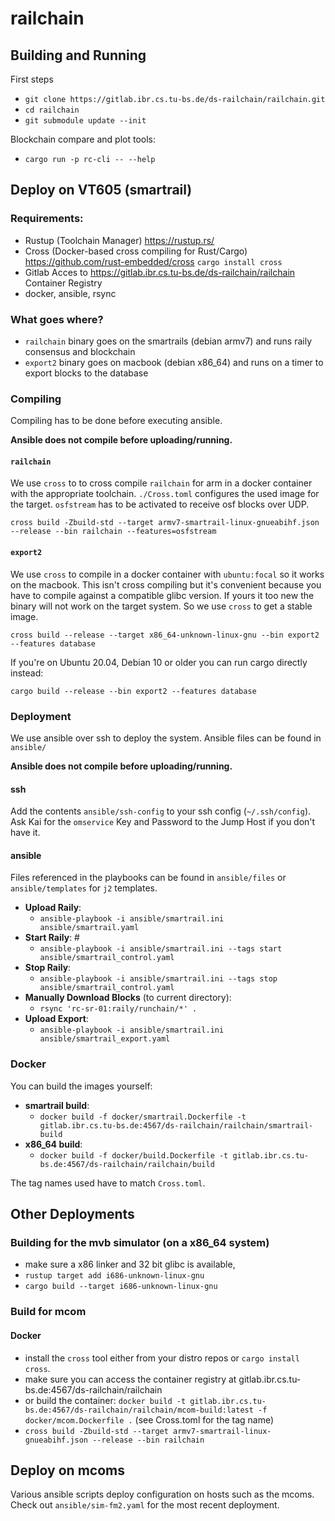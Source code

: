 # railchain

## Building and Running
First steps
- `git clone https://gitlab.ibr.cs.tu-bs.de/ds-railchain/railchain.git`
- `cd railchain`
- `git submodule update --init`

Blockchain compare and plot tools:
- `cargo run -p rc-cli -- --help`

## Deploy on VT605 (smartrail)

### Requirements:
- Rustup (Toolchain Manager) https://rustup.rs/
- Cross (Docker-based cross compiling for Rust/Cargo) https://github.com/rust-embedded/cross `cargo install cross`
- Gitlab Acces to https://gitlab.ibr.cs.tu-bs.de/ds-railchain/railchain Container Registry
- docker, ansible, rsync

### What goes where?
- `railchain` binary goes on the smartrails (debian armv7) and runs raily consensus and blockchain
- `export2` binary goes on macbook (debian x86_64) and runs on a timer to export blocks to the database

### Compiling

Compiling has to be done before executing ansible.

**Ansible does not compile before uploading/running.**

#### `railchain`

We use `cross` to to cross compile `railchain` for arm in a docker container with the appropriate toolchain.
`./Cross.toml` configures the used image for the target.
`osfstream` has to be activated to receive osf blocks over UDP.

`cross build -Zbuild-std --target armv7-smartrail-linux-gnueabihf.json --release --bin railchain --features=osfstream`

#### `export2`

We use `cross` to compile in a docker container with `ubuntu:focal` so it works on the macbook.
This isn't cross compiling but it's convenient because you have to compile against a compatible glibc version.
If yours it too new the binary will not work on the target system. So we use `cross` to get a stable image.

`cross build --release --target x86_64-unknown-linux-gnu --bin export2 --features database`

If you're on Ubuntu 20.04, Debian 10 or older you can run cargo directly instead:

`cargo build --release --bin export2 --features database`


### Deployment

We use ansible over ssh to deploy the system. Ansible files can be found in `ansible/`

**Ansible does not compile before uploading/running.**

#### ssh
Add the contents `ansible/ssh-config` to your ssh config (`~/.ssh/config`).
Ask Kai for the `omservice` Key and Password to the Jump Host if you don't have it.

#### ansible

Files referenced in the playbooks can be found in `ansible/files` or `ansible/templates` for `j2` templates.

- **Upload Raily**:
    - `ansible-playbook -i ansible/smartrail.ini ansible/smartrail.yaml`
- **Start Raily**:  #
    - `ansible-playbook -i ansible/smartrail.ini --tags start ansible/smartrail_control.yaml`
- **Stop Raily**:
    - `ansible-playbook -i ansible/smartrail.ini --tags stop ansible/smartrail_control.yaml`
- **Manually Download Blocks** (to current directory):
    - `rsync 'rc-sr-01:raily/runchain/*' .`
- **Upload Export**:
    - `ansible-playbook -i ansible/smartrail.ini ansible/smartrail_export.yaml`


### Docker
You can build the images yourself:
- **smartrail build**:
    - `docker build -f docker/smartrail.Dockerfile -t gitlab.ibr.cs.tu-bs.de:4567/ds-railchain/railchain/smartrail-build`
- **x86_64 build**:
    - `docker build -f docker/build.Dockerfile -t gitlab.ibr.cs.tu-bs.de:4567/ds-railchain/railchain/build`

The tag names used have to match `Cross.toml`.

## Other Deployments
### Building for the mvb simulator (on a x86_64 system)

- make sure a x86 linker and 32 bit glibc is available,
- `rustup target add i686-unknown-linux-gnu`
- `cargo build --target i686-unknown-linux-gnu`

### Build for mcom

#### Docker

- install the `cross` tool either from your distro repos or `cargo install cross`.
- make sure you can access the container registry at gitlab.ibr.cs.tu-bs.de:4567/ds-railchain/railchain
- or build the container: `docker build -t gitlab.ibr.cs.tu-bs.de:4567/ds-railchain/railchain/mcom-build:latest -f docker/mcom.Dockerfile .` (see Cross.toml for the tag name)
- `cross build -Zbuild-std --target armv7-smartrail-linux-gnueabihf.json --release --bin railchain`

## Deploy on mcoms

Various ansible scripts deploy configuration on hosts such as the mcoms. Check out `ansible/sim-fm2.yaml` for the most recent deployment.